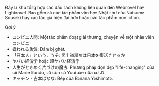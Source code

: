 Đây là khu tổng hợp các đầu sách không liên quan đến Webnovel hay Lightnovel. Bao gồm cả các tác phẩm văn học Nhật như của Natsume Souseki hay các tác giả hiện đại hơn hoặc các tác phẩm nonfiction.


Gợi ý:

- コンビニ人間: Một tác phẩm đoạt giải thưởng, chuyện về một nhân viên コンビニ
- 嫌われる勇気: Dám bị ghét.
- 「日本人」という、うそ: 武士道精神は日本を復活させるか
- ヤバい経済学 hoặc 超ヤバい経済学 
- 人生がときめく片づけの魔法: Phương pháp dọn dẹp "life-changing" của cô Marie Kondo, cô còn có Youtube nữa cơ :D
- キッチン - 吉本ばなな: Bếp của Banana Yoshimoto.  